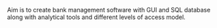 Aim is to create bank management software with GUI and SQL database along with analytical tools and different levels of access model.
